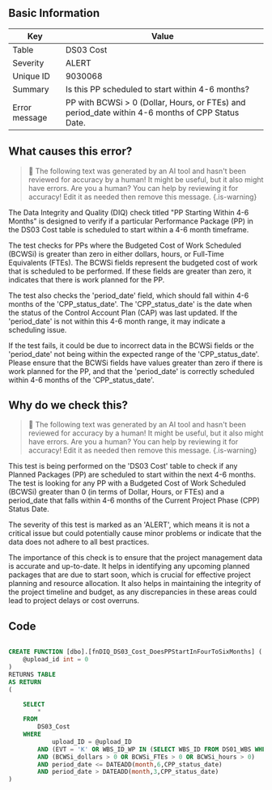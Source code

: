 ## Basic Information

| Key           | Value                                                                                            |
| ------------- | ------------------------------------------------------------------------------------------------ |
| Table         | DS03 Cost                                                                                        |
| Severity      | ALERT                                                                                            |
| Unique ID     | 9030068                                                                                          |
| Summary       | Is this PP scheduled to start within 4-6 months?                                                 |
| Error message | PP with BCWSi > 0 (Dollar, Hours, or FTEs) and period_date within 4-6 months of CPP Status Date. |

## What causes this error?

> :robot: The following text was generated by an AI tool and hasn't been reviewed for accuracy by a human! It might be useful, but it also might have errors. Are you a human? You can help by reviewing it for accuracy! Edit it as needed then remove this message.
> {.is-warning}

The Data Integrity and Quality (DIQ) check titled "PP Starting Within 4-6 Months" is designed to verify if a particular Performance Package (PP) in the DS03 Cost table is scheduled to start within a 4-6 month timeframe.

The test checks for PPs where the Budgeted Cost of Work Scheduled (BCWSi) is greater than zero in either dollars, hours, or Full-Time Equivalents (FTEs). The BCWSi fields represent the budgeted cost of work that is scheduled to be performed. If these fields are greater than zero, it indicates that there is work planned for the PP.

The test also checks the 'period_date' field, which should fall within 4-6 months of the 'CPP_status_date'. The 'CPP_status_date' is the date when the status of the Control Account Plan (CAP) was last updated. If the 'period_date' is not within this 4-6 month range, it may indicate a scheduling issue.

If the test fails, it could be due to incorrect data in the BCWSi fields or the 'period_date' not being within the expected range of the 'CPP_status_date'. Please ensure that the BCWSi fields have values greater than zero if there is work planned for the PP, and that the 'period_date' is correctly scheduled within 4-6 months of the 'CPP_status_date'.

## Why do we check this?

> :robot: The following text was generated by an AI tool and hasn't been reviewed for accuracy by a human! It might be useful, but it also might have errors. Are you a human? You can help by reviewing it for accuracy! Edit it as needed then remove this message.
> {.is-warning}

This test is being performed on the 'DS03 Cost' table to check if any Planned Packages (PP) are scheduled to start within the next 4-6 months. The test is looking for any PP with a Budgeted Cost of Work Scheduled (BCWSi) greater than 0 (in terms of Dollar, Hours, or FTEs) and a period_date that falls within 4-6 months of the Current Project Phase (CPP) Status Date.

The severity of this test is marked as an 'ALERT', which means it is not a critical issue but could potentially cause minor problems or indicate that the data does not adhere to all best practices.

The importance of this check is to ensure that the project management data is accurate and up-to-date. It helps in identifying any upcoming planned packages that are due to start soon, which is crucial for effective project planning and resource allocation. It also helps in maintaining the integrity of the project timeline and budget, as any discrepancies in these areas could lead to project delays or cost overruns.

## Code

```sql

CREATE FUNCTION [dbo].[fnDIQ_DS03_Cost_DoesPPStartInFourToSixMonths] (
	@upload_id int = 0
)
RETURNS TABLE
AS RETURN
(

	SELECT
		*
	FROM
		DS03_Cost
	WHERE
			upload_ID = @upload_ID
		AND	(EVT = 'K' OR WBS_ID_WP IN (SELECT WBS_ID FROM DS01_WBS WHERE upload_ID = @upload_ID AND type = 'PP'))
		AND (BCWSi_dollars > 0 OR BCWSi_FTEs > 0 OR BCWSi_hours > 0)
		AND period_date <= DATEADD(month,6,CPP_status_date)
		AND period_date > DATEADD(month,3,CPP_status_date)
)
```

